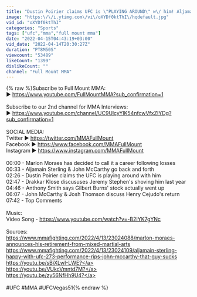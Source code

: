 ```yaml
---
title: "Dustin Poirier claims UFC is \"PLAYING AROUND\" w\/ him! Aljamain Sterling GOES OFF on John McCarthy!"
image: "https:\/\/i.ytimg.com\/vi\/oXYDf0ktThI\/hqdefault.jpg"
vid_id: "oXYDf0ktThI"
categories: "Sports"
tags: ["ufc","mma","full mount mma"]
date: "2022-04-15T04:43:19+03:00"
vid_date: "2022-04-14T20:30:27Z"
duration: "PT8M50S"
viewcount: "53489"
likeCount: "1399"
dislikeCount: ""
channel: "Full Mount MMA"
---
```

{% raw %}Subscribe to Full Mount MMA:<br />► <a rel="nofollow" target="blank" href="https://www.youtube.com/FullMountMMA?sub_confirmation=1">https://www.youtube.com/FullMountMMA?sub_confirmation=1</a><br /><br />Subscribe to our 2nd channel for MMA Interviews:<br />► <a rel="nofollow" target="blank" href="https://www.youtube.com/channel/UC9UlcyYlK54nfcwVfxZIYDg?sub_confirmation=1">https://www.youtube.com/channel/UC9UlcyYlK54nfcwVfxZIYDg?sub_confirmation=1</a><br /><br />SOCIAL MEDIA:<br />Twitter ► <a rel="nofollow" target="blank" href="https://twitter.com/MMAFullMount">https://twitter.com/MMAFullMount</a><br />Facebook ► <a rel="nofollow" target="blank" href="https://www.facebook.com/MMAFullMount">https://www.facebook.com/MMAFullMount</a><br />Instagram ► <a rel="nofollow" target="blank" href="https://www.instagram.com/MMAFullMount">https://www.instagram.com/MMAFullMount</a><br /><br />00:00 - Marlon Moraes has decided to call it a career following losses<br />00:33 - Aljamain Sterling &amp; John McCarthy go back and forth<br />02:26 - Dustin Poirier claims the UFC is playing around with him<br />02:47 - Drakkar Klose discususes Jeremy Stephen's shoving him last year<br />04:46 - Anthony Smith says Gilbert Burns' stock actually went up<br />06:07 - John McCarthy &amp; Josh Thomson discuss Henry Cejudo's return<br />07:42 - Top Comments<br /><br />Music:<br />Video Song - <a rel="nofollow" target="blank" href="https://www.youtube.com/watch?v=-B2IYK7gYNc">https://www.youtube.com/watch?v=-B2IYK7gYNc</a><br /><br />Sources:<br /><a rel="nofollow" target="blank" href="https://www.mmafighting.com/2022/4/13/23024088/marlon-moraes-announces-his-retirement-from-mixed-martial-arts">https://www.mmafighting.com/2022/4/13/23024088/marlon-moraes-announces-his-retirement-from-mixed-martial-arts</a><br /><a rel="nofollow" target="blank" href="https://www.mmafighting.com/2022/4/13/23024109/aljamain-sterling-happy-with-ufc-273-performance-rips-john-mccarthy-that-guy-sucks">https://www.mmafighting.com/2022/4/13/23024109/aljamain-sterling-happy-with-ufc-273-performance-rips-john-mccarthy-that-guy-sucks</a><br /><a rel="nofollow" target="blank" href="https://youtu.be/sBiXLwI-LWE?">https://youtu.be/sBiXLwI-LWE?</a><br /><a rel="nofollow" target="blank" href="https://youtu.be/VUkcVmntd7M?">https://youtu.be/VUkcVmntd7M?</a><br /><a rel="nofollow" target="blank" href="https://youtu.be/zy56NfHh9U4?">https://youtu.be/zy56NfHh9U4?</a><br /><br />#UFC #MMA #UFCVegas51{% endraw %}
